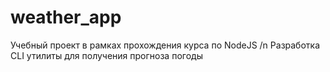 # weather_app
Учебный проект в рамках прохождения курса по NodeJS /n
Разработка CLI утилиты для получения прогноза погоды
